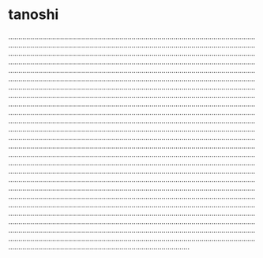 # tanoshi
.......................................................................................................................................................................................................................................................................................................................................................................................................................................................................................................................................................................................................................................................................................................................................................................................................................................................................................................................................................................................................................................................................................................................................................................................................................................................................................................................................................................................................................................................................................................................................................................................................................................................................................................................................................................................................................................................................................................................................................................................................................................................................................................................................................................................................................................................................................................................................................................................................................................................................................................................................................................................................................................................................................................................................................................................................................................................................................................................................................................................................................................................................................................................................................................................................................................................................................................................